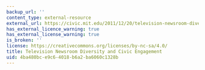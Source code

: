 ```yaml
---
backup_url: ''
content_type: external-resource
external_url: https://civic.mit.edu/2011/12/20/television-newsroom-diversity-and-civic-engagement/
has_external_licence_warning: true
has_external_license_warning: true
is_broken: ''
license: https://creativecommons.org/licenses/by-nc-sa/4.0/
title: Television Newsroom Diversity and Civic Engagement
uid: 4ba480bc-e9c6-4018-b6a2-ba6060c1328b
---
```

